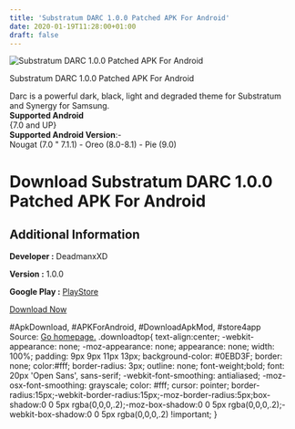 ```yaml
---
title: 'Substratum DARC 1.0.0 Patched APK For Android'
date: 2020-01-19T11:28:00+01:00
draft: false
---
```


![Substratum DARC 1.0.0 Patched APK For Android](https://i0.wp.com/apkhome.net/wp-content/uploads/2020/01/Substratum-DARC-1.0.0-Patched.png "Substratum DARC 1.0.0 Patched APK For Android")

  

Substratum DARC 1.0.0 Patched APK For Android

Darc is a powerful dark, black, light and degraded theme for Substratum and Synergy for Samsung.  
**Supported Android**  
{7.0 and UP}  
**Supported Android Version**:-  
Nougat (7.0 " 7.1.1) - Oreo (8.0-8.1) - Pie (9.0)

Download Substratum DARC 1.0.0 Patched APK For Android
======================================================

Additional Information
----------------------

**Developer :** DeadmanxXD

**Version :** 1.0.0

**Google Play :** [PlayStore](https://play.google.com/store/apps/details?id=com.samsoft.darc)

  

[Download Now](https://store4app.co/post/substratum-darc-1-0-0-patched-apk-for-android_1579429490)

  
#ApkDownload, #APKForAndroid, #DownloadApkMod, #store4app  
Source: [Go homepage.](https://store4app.co/post/substratum-darc-1-0-0-patched-apk-for-android_1579429490) .downloadtop{ text-align:center; -webkit-appearance: none; -moz-appearance: none; appearance: none; width: 100%; padding: 9px 9px 11px 13px; background-color: #0EBD3F; border: none; color:#fff; border-radius: 3px; outline: none; font-weight;bold; font: 20px 'Open Sans', sans-serif; -webkit-font-smoothing: antialiased; -moz-osx-font-smoothing: grayscale; color: #fff; cursor: pointer; border-radius:15px;-webkit-border-radius:15px;-moz-border-radius:5px;box-shadow:0 0 5px rgba(0,0,0,.2);-moz-box-shadow:0 0 5px rgba(0,0,0,.2);-webkit-box-shadow:0 0 5px rgba(0,0,0,.2) !important; }